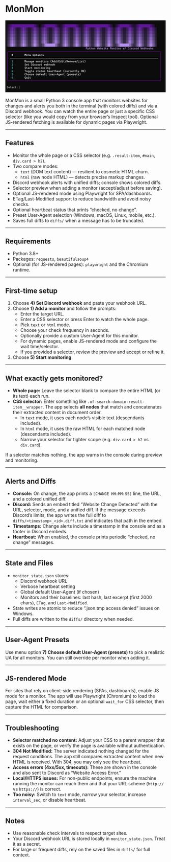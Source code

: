 # MonMon

![MONMON](monmon.png)

MonMon is a small Python 3 console app that monitors websites for changes and alerts you both in the terminal (with colored diffs) and via a Discord webhook. You can watch the entire page or just a specific CSS selector (like you would copy from your browser’s Inspect tool). Optional JS-rendered fetching is available for dynamic pages via Playwright.

---

## Features

- Monitor the whole page or a CSS selector (e.g. `.result-item`, `#main`, `div.card > h2`).
- Two compare modes:
  - `text` (DOM text content) — resilient to cosmetic HTML churn.
  - `html` (raw node HTML) — detects precise markup changes.
- Discord webhook alerts with unified diffs; console shows colored diffs.
- Selector preview when adding a monitor (accept/adjust before saving).
- Optional JS-rendered mode using Playwright for SPA/dashboards.
- ETag/Last-Modified support to reduce bandwidth and avoid noisy checks.
- Optional heartbeat status that prints “checked, no change”.
- Preset User-Agent selection (Windows, macOS, Linux, mobile, etc.).
- Saves full diffs to `diffs/` when a message has to be truncated.
  
---

## Requirements

- Python 3.8+
- Packages: `requests`, `beautifulsoup4`
- Optional (for JS-rendered pages): `playwright` and the Chromium runtime.

---

## First-time setup
1. Choose **4) Set Discord webhook** and paste your webhook URL.
2. Choose **1) Add a monitor** and follow the prompts:
   - Enter the target URL.
   - Enter a CSS selector or press Enter to watch the whole page.
   - Pick `text` or `html` mode.
   - Choose your check frequency in seconds.
   - Optionally provide a custom User-Agent for this monitor.
   - For dynamic pages, enable JS-rendered mode and configure the wait time/selector.
   - If you provided a selector, review the preview and accept or refine it.
3. Choose **5) Start monitoring**.

---

## What exactly gets monitored?

- **Whole page:** Leave the selector blank to compare the entire HTML (or its text) each run.
- **CSS selector:** Enter something like `.of-search-domain-result-item__wrapper`. The app selects **all nodes** that match and concatenates their extracted content in document order.
  - In `text` mode, it uses each node’s visible text (descendants included).
  - In `html` mode, it uses the raw HTML for each matched node (descendants included).
  - Narrow your selector for tighter scope (e.g. `div.card > h2` vs `div.card`).

If a selector matches nothing, the app warns in the console during preview and monitoring.

---

## Alerts and Diffs

- **Console:** On change, the app prints a `[CHANGE HH:MM:SS]` line, the URL, and a colored unified diff.
- **Discord:** Sends an embed titled “Website Change Detected” with the URL, selector, mode, and a unified diff. If the message exceeds Discord’s limits, the app writes the full diff to `diffs/<timestamp>_<id>.diff.txt` and indicates that path in the embed.
- **Timestamps:** Change alerts include a timestamp in the console and as a footer in Discord embeds.
- **Heartbeat:** When enabled, the console prints periodic “checked, no change” messages.

---

## State and Files

- `monitor_state.json` stores:
  - Discord webhook URL
  - Verbose heartbeat setting
  - Global default User-Agent (if chosen)
  - Monitors and their baselines: last hash, last excerpt (first 2000 chars), `ETag`, and `Last-Modified`.
- State writes are atomic to reduce “.json.tmp access denied” issues on Windows.
- Full diffs are written to the `diffs/` directory when needed.

---

## User-Agent Presets

Use menu option **7) Choose default User-Agent (presets)** to pick a realistic UA for all monitors. You can still override per monitor when adding it.

---

## JS-rendered Mode

For sites that rely on client-side rendering (SPAs, dashboards), enable JS mode for a monitor. The app will use Playwright (Chromium) to load the page, wait either a fixed duration or an optional `wait_for` CSS selector, then capture the HTML for comparison.

---

## Troubleshooting

- **Selector matched no content:** Adjust your CSS to a parent wrapper that exists on the page, or verify the page is available without authentication.
- **304 Not Modified:** The server indicated nothing changed for the request conditions. The app still compares extracted content when new HTML is received. With 304, you may only see the heartbeat.
- **Access errors (4xx/5xx, timeouts):** These are shown in the console and also sent to Discord as “Website Access Error.”
- **Local/HTTPS issues:** For non-public endpoints, ensure the machine running the monitor can reach them and that your URL scheme (`http://` vs `https://`) is correct.
- **Too noisy:** Switch to `text` mode, narrow your selector, increase `interval_sec`, or disable heartbeat.

---

## Notes

- Use reasonable check intervals to respect target sites.
- Your Discord webhook URL is stored locally in `monitor_state.json`. Treat it as a secret.
- For large or frequent diffs, rely on the saved files in `diffs/` for full context.
